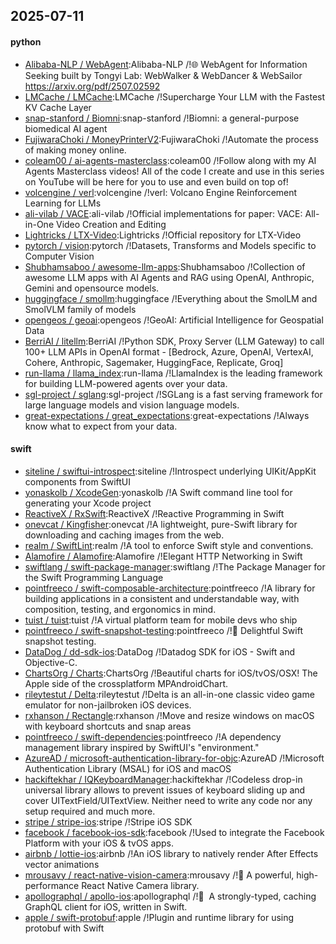## 2025-07-11

#### python
* [Alibaba-NLP / WebAgent](https://github.com/Alibaba-NLP/WebAgent):Alibaba-NLP /!🌐 WebAgent for Information Seeking built by Tongyi Lab: WebWalker & WebDancer & WebSailor https://arxiv.org/pdf/2507.02592
* [LMCache / LMCache](https://github.com/LMCache/LMCache):LMCache /!Supercharge Your LLM with the Fastest KV Cache Layer
* [snap-stanford / Biomni](https://github.com/snap-stanford/Biomni):snap-stanford /!Biomni: a general-purpose biomedical AI agent
* [FujiwaraChoki / MoneyPrinterV2](https://github.com/FujiwaraChoki/MoneyPrinterV2):FujiwaraChoki /!Automate the process of making money online.
* [coleam00 / ai-agents-masterclass](https://github.com/coleam00/ai-agents-masterclass):coleam00 /!Follow along with my AI Agents Masterclass videos! All of the code I create and use in this series on YouTube will be here for you to use and even build on top of!
* [volcengine / verl](https://github.com/volcengine/verl):volcengine /!verl: Volcano Engine Reinforcement Learning for LLMs
* [ali-vilab / VACE](https://github.com/ali-vilab/VACE):ali-vilab /!Official implementations for paper: VACE: All-in-One Video Creation and Editing
* [Lightricks / LTX-Video](https://github.com/Lightricks/LTX-Video):Lightricks /!Official repository for LTX-Video
* [pytorch / vision](https://github.com/pytorch/vision):pytorch /!Datasets, Transforms and Models specific to Computer Vision
* [Shubhamsaboo / awesome-llm-apps](https://github.com/Shubhamsaboo/awesome-llm-apps):Shubhamsaboo /!Collection of awesome LLM apps with AI Agents and RAG using OpenAI, Anthropic, Gemini and opensource models.
* [huggingface / smollm](https://github.com/huggingface/smollm):huggingface /!Everything about the SmolLM and SmolVLM family of models
* [opengeos / geoai](https://github.com/opengeos/geoai):opengeos /!GeoAI: Artificial Intelligence for Geospatial Data
* [BerriAI / litellm](https://github.com/BerriAI/litellm):BerriAI /!Python SDK, Proxy Server (LLM Gateway) to call 100+ LLM APIs in OpenAI format - [Bedrock, Azure, OpenAI, VertexAI, Cohere, Anthropic, Sagemaker, HuggingFace, Replicate, Groq]
* [run-llama / llama_index](https://github.com/run-llama/llama_index):run-llama /!LlamaIndex is the leading framework for building LLM-powered agents over your data.
* [sgl-project / sglang](https://github.com/sgl-project/sglang):sgl-project /!SGLang is a fast serving framework for large language models and vision language models.
* [great-expectations / great_expectations](https://github.com/great-expectations/great_expectations):great-expectations /!Always know what to expect from your data.

#### swift
* [siteline / swiftui-introspect](https://github.com/siteline/swiftui-introspect):siteline /!Introspect underlying UIKit/AppKit components from SwiftUI
* [yonaskolb / XcodeGen](https://github.com/yonaskolb/XcodeGen):yonaskolb /!A Swift command line tool for generating your Xcode project
* [ReactiveX / RxSwift](https://github.com/ReactiveX/RxSwift):ReactiveX /!Reactive Programming in Swift
* [onevcat / Kingfisher](https://github.com/onevcat/Kingfisher):onevcat /!A lightweight, pure-Swift library for downloading and caching images from the web.
* [realm / SwiftLint](https://github.com/realm/SwiftLint):realm /!A tool to enforce Swift style and conventions.
* [Alamofire / Alamofire](https://github.com/Alamofire/Alamofire):Alamofire /!Elegant HTTP Networking in Swift
* [swiftlang / swift-package-manager](https://github.com/swiftlang/swift-package-manager):swiftlang /!The Package Manager for the Swift Programming Language
* [pointfreeco / swift-composable-architecture](https://github.com/pointfreeco/swift-composable-architecture):pointfreeco /!A library for building applications in a consistent and understandable way, with composition, testing, and ergonomics in mind.
* [tuist / tuist](https://github.com/tuist/tuist):tuist /!A virtual platform team for mobile devs who ship
* [pointfreeco / swift-snapshot-testing](https://github.com/pointfreeco/swift-snapshot-testing):pointfreeco /!📸 Delightful Swift snapshot testing.
* [DataDog / dd-sdk-ios](https://github.com/DataDog/dd-sdk-ios):DataDog /!Datadog SDK for iOS - Swift and Objective-C.
* [ChartsOrg / Charts](https://github.com/ChartsOrg/Charts):ChartsOrg /!Beautiful charts for iOS/tvOS/OSX! The Apple side of the crossplatform MPAndroidChart.
* [rileytestut / Delta](https://github.com/rileytestut/Delta):rileytestut /!Delta is an all-in-one classic video game emulator for non-jailbroken iOS devices.
* [rxhanson / Rectangle](https://github.com/rxhanson/Rectangle):rxhanson /!Move and resize windows on macOS with keyboard shortcuts and snap areas
* [pointfreeco / swift-dependencies](https://github.com/pointfreeco/swift-dependencies):pointfreeco /!A dependency management library inspired by SwiftUI's "environment."
* [AzureAD / microsoft-authentication-library-for-objc](https://github.com/AzureAD/microsoft-authentication-library-for-objc):AzureAD /!Microsoft Authentication Library (MSAL) for iOS and macOS
* [hackiftekhar / IQKeyboardManager](https://github.com/hackiftekhar/IQKeyboardManager):hackiftekhar /!Codeless drop-in universal library allows to prevent issues of keyboard sliding up and cover UITextField/UITextView. Neither need to write any code nor any setup required and much more.
* [stripe / stripe-ios](https://github.com/stripe/stripe-ios):stripe /!Stripe iOS SDK
* [facebook / facebook-ios-sdk](https://github.com/facebook/facebook-ios-sdk):facebook /!Used to integrate the Facebook Platform with your iOS & tvOS apps.
* [airbnb / lottie-ios](https://github.com/airbnb/lottie-ios):airbnb /!An iOS library to natively render After Effects vector animations
* [mrousavy / react-native-vision-camera](https://github.com/mrousavy/react-native-vision-camera):mrousavy /!📸 A powerful, high-performance React Native Camera library.
* [apollographql / apollo-ios](https://github.com/apollographql/apollo-ios):apollographql /!📱  A strongly-typed, caching GraphQL client for iOS, written in Swift.
* [apple / swift-protobuf](https://github.com/apple/swift-protobuf):apple /!Plugin and runtime library for using protobuf with Swift
